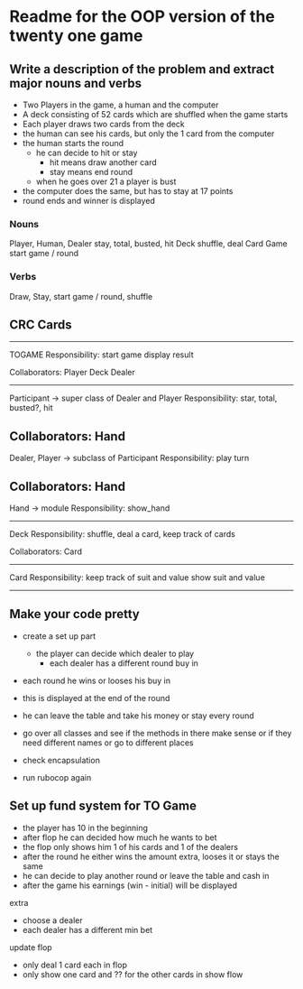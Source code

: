 # Readme for the OOP version of the twenty one game

## Write a description of the problem and extract major nouns and verbs
- Two Players in the game, a human and the computer
- A deck consisting of 52 cards which are shuffled when the game starts
- Each player draws two cards from the deck
- the human can see his cards, but only the 1 card from the computer
- the human starts the round
  - he can decide to hit or stay
    - hit means draw another card
    - stay means end round 
  - when he goes over 21 a player is bust
- the computer does the same, but has to stay at 17 points
- round ends and winner is displayed

### Nouns
Player, Human, Dealer
  stay, total, busted, hit
Deck
  shuffle, deal
Card
Game
  start game / round

### Verbs
Draw, Stay, start game / round, shuffle


## CRC Cards

------------
TOGAME
Responsibility:
start game
display result

Collaborators:
Player
Deck
Dealer

------------
Participant -> super class of Dealer and Player
Responsibility:
star, total, busted?, hit

Collaborators:
Hand
-----------

Dealer, Player -> subclass of Participant
Responsibility:
play turn

Collaborators:
Hand
------------

Hand -> module
Responsibility:
show_hand

------------

Deck
Responsibility:
shuffle, deal a card, keep track of cards

Collaborators:
Card

-------------
Card
Responsibility:
keep track of suit and value
show suit and value

---------------

## Make your code pretty
- create a set up part
  - the player can decide which dealer to play
    - each dealer has a different round buy in

- each round he wins or looses his buy in
- this is displayed at the end of the round
- he can leave the table and take his money or stay every round

- go over all classes and see if the methods in there make sense or if they need
  different names or go to different places
- check encapsulation
- run rubocop again

## Set up fund system for TO Game
- the player has 10 in the beginning
- after flop he can decided how much he wants to bet
 - the flop only shows him 1 of his cards and 1 of the dealers
- after the round he either wins the amount extra, looses it or stays the same
- he can decide to play another round or leave the table and cash in
- after the game his earnings (win - initial) will be displayed

extra
- choose a dealer
- each dealer has a different min bet


update flop
- only deal 1 card each in flop
- only show one card and ?? for the other cards in show flow


